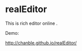 realEditor
==========

This is rich editor online .

Demo:

<a href="http://chanble.github.io/realEditor/">http://chanble.github.io/realEditor/</a>
